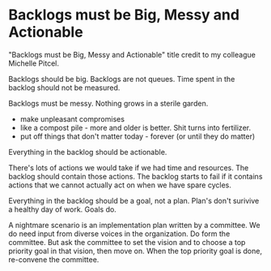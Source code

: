 # Backlogs must be Big, Messy and Actionable

"Backlogs must be Big, Messy and Actionable" title credit to my colleague
 Michelle Pitcel.

Backlogs should be big.
Backlogs are not queues. Time spent in the backlog should not be measured.

Backlogs must be messy. Nothing grows in a sterile garden.

- make unpleasant compromises
- like a compost pile - more and older is better. Shit turns into fertilizer.
- put off things that don't matter today - forever (or until they do matter)

Everything in the backlog should be actionable.

There's lots of actions we would take if we had time and resources. The backlog
 should contain those actions. The backlog starts to fail if it contains
 actions that we cannot actually act on when we have spare cycles.

Everything in the backlog should be a goal, not a plan.
Plan's don't surivive a healthy day of work. Goals do.

A nightmare scenario is an implementation plan written by a committee.
We do need input from diverse voices in the organization. Do form the committee.
But ask the committee to set the vision and to choose a top priority goal in that vision, then move on. When the top priority goal is done, re-convene the committee.
